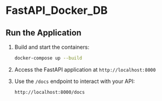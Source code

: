 # FastAPI_Docker_DB

## Run the Application

1. Build and start the containers:
   ```bash
   docker-compose up --build
   ```

2. Access the FastAPI application at `http://localhost:8000`

3. Use the `/docs` endpoint to interact with your API:
   ```
   http://localhost:8000/docs
   ```

